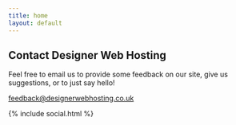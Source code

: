 ```yaml
---
title: home
layout: default
---
```



## Contact Designer Web Hosting

Feel free to email us to provide some feedback on our site, give us suggestions, or to just say hello!

[feedback@designerwebhosting.co.uk](mailto:feedback@designerwebhosting.co.uk)

{% include social.html %}